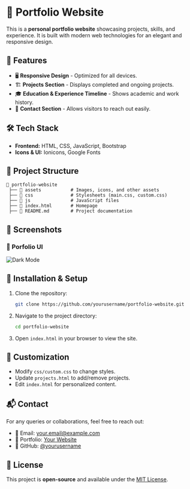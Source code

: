 # 🚀 Portfolio Website

This is a **personal portfolio website** showcasing projects, skills, and experience. It is built with modern web technologies for an elegant and responsive design.

## 📌 Features
- 🖥️ **Responsive Design** - Optimized for all devices.
- 🏗️ **Projects Section** - Displays completed and ongoing projects.
- 🎓 **Education & Experience Timeline** - Shows academic and work history.
- 📩 **Contact Section** - Allows visitors to reach out easily.

## 🛠 Tech Stack
- **Frontend:** HTML, CSS, JavaScript, Bootstrap
- **Icons & UI:** Ionicons, Google Fonts

## 📂 Project Structure
```
📁 portfolio-website
 ├── 📁 assets           # Images, icons, and other assets
 ├── 📁 css              # Stylesheets (main.css, custom.css)
 ├── 📁 js               # JavaScript files
 ├── 📄 index.html       # Homepage
 ├── 📄 README.md        # Project documentation
```

## 📸 Screenshots
### 🔹 Porfolio UI
![Dark Mode](https://your-image-link.com/dark-mode.png)


## 🚀 Installation & Setup
1. Clone the repository:
   ```sh
   git clone https://github.com/yourusername/portfolio-website.git
   ```
2. Navigate to the project directory:
   ```sh
   cd portfolio-website
   ```
3. Open `index.html` in your browser to view the site.

## 🔧 Customization
- Modify `css/custom.css` to change styles.
- Update `projects.html` to add/remove projects.
- Edit `index.html` for personalized content.

## 📬 Contact
For any queries or collaborations, feel free to reach out:
- 📧 Email: your.email@example.com
- 🔗 Portfolio: [Your Website](https://your-portfolio-link.com)
- 🐙 GitHub: [@yourusername](https://github.com/yourusername)

## 📝 License
This project is **open-source** and available under the [MIT License](LICENSE).

